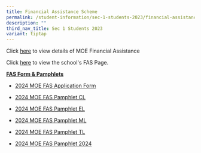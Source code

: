 ```yaml
---
title: Financial Assistance Scheme
permalink: /student-information/sec-1-students-2023/financial-assistance-scheme/
description: ""
third_nav_title: Sec 1 Students 2023
variant: tiptap
---
```

<p>Click <a href="https://www.moe.gov.sg/financial-matters/financial-assistance" rel="noopener noreferrer nofollow" target="_blank">here</a> to view details of MOE Financial Assistance</p><p>Click <a href="https://junyuansec.moe.edu.sg/other-information/financial-assistance-scheme" rel="noopener noreferrer nofollow" target="_blank">here</a> to view the school's FAS Page.</p><p><strong><u>FAS Form &amp; Pamphlets</u></strong></p><ul data-tight="true" class="tight"><li><p><a href="/files/2024_MOE_FAS_Application_Form.pdf" rel="noopener noreferrer nofollow" target="_blank">2024 MOE FAS Application Form</a></p></li><li><p><a href="/files/2024_MOE_FAS_pamphet_CL.pdf" rel="noopener noreferrer nofollow" target="_blank">2024 MOE FAS Pamphlet CL</a></p></li><li><p><a href="/files/2024_MOE_FAS_pamphet_EL.pdf" rel="noopener noreferrer nofollow" target="_blank">2024 MOE FAS Pamphlet EL</a></p></li><li><p><a href="/files/2024_MOE_FAS_pamphet_ML.pdf" rel="noopener noreferrer nofollow" target="_blank">2024 MOE FAS Pamphlet ML</a></p></li><li><p><a href="/files/2024_MOE_FAS_pamphet_TL.pdf" rel="noopener noreferrer nofollow" target="_blank">2024 MOE FAS Pamphlet TL</a></p></li><li><p><a href="/files/MOE_FAS_pamphlet_2024.pdf" rel="noopener noreferrer nofollow" target="_blank">2024 MOE FAS Pamphlet 2024</a></p></li></ul><p></p>
